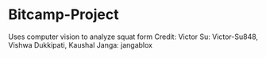 # Bitcamp-Project
Uses computer vision to analyze squat form 
Credit: Victor Su: Victor-Su848, Vishwa Dukkipati, Kaushal Janga: jangablox
